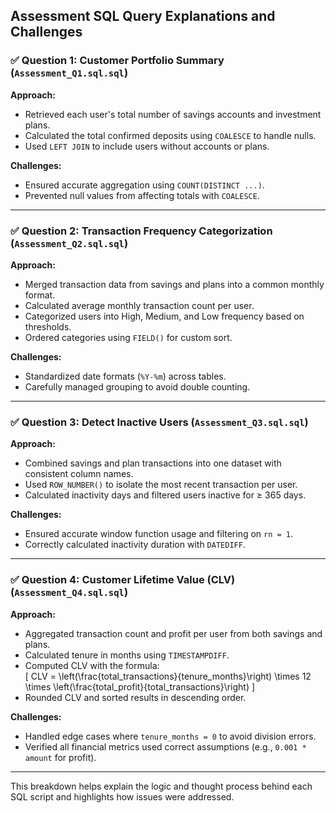 ## Assessment SQL Query Explanations and Challenges

### ✅ Question 1: Customer Portfolio Summary (`Assessment_Q1.sql.sql`)
**Approach:**
- Retrieved each user's total number of savings accounts and investment plans.
- Calculated the total confirmed deposits using `COALESCE` to handle nulls.
- Used `LEFT JOIN` to include users without accounts or plans.

**Challenges:**
- Ensured accurate aggregation using `COUNT(DISTINCT ...)`.
- Prevented null values from affecting totals with `COALESCE`.

---

### ✅ Question 2: Transaction Frequency Categorization (`Assessment_Q2.sql.sql`)
**Approach:**
- Merged transaction data from savings and plans into a common monthly format.
- Calculated average monthly transaction count per user.
- Categorized users into High, Medium, and Low frequency based on thresholds.
- Ordered categories using `FIELD()` for custom sort.

**Challenges:**
- Standardized date formats (`%Y-%m`) across tables.
- Carefully managed grouping to avoid double counting.

---

### ✅ Question 3: Detect Inactive Users (`Assessment_Q3.sql.sql`)
**Approach:**
- Combined savings and plan transactions into one dataset with consistent column names.
- Used `ROW_NUMBER()` to isolate the most recent transaction per user.
- Calculated inactivity days and filtered users inactive for ≥ 365 days.

**Challenges:**
- Ensured accurate window function usage and filtering on `rn = 1`.
- Correctly calculated inactivity duration with `DATEDIFF`.

---

### ✅ Question 4: Customer Lifetime Value (CLV) (`Assessment_Q4.sql.sql`)
**Approach:**
- Aggregated transaction count and profit per user from both savings and plans.
- Calculated tenure in months using `TIMESTAMPDIFF`.
- Computed CLV with the formula:  
  \[
  CLV = \left(\frac{total\_transactions}{tenure\_months}\right) \times 12 \times \left(\frac{total\_profit}{total\_transactions}\right)
  \]
- Rounded CLV and sorted results in descending order.

**Challenges:**
- Handled edge cases where `tenure_months = 0` to avoid division errors.
- Verified all financial metrics used correct assumptions (e.g., `0.001 * amount` for profit).

---

This breakdown helps explain the logic and thought process behind each SQL script and highlights how issues were addressed.
